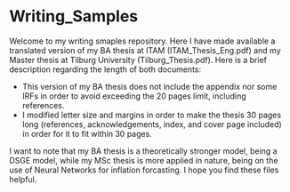 # Writing_Samples

Welcome to my writing smaples repository. Here I have made available a translated version of my BA thesis at ITAM (ITAM_Thesis_Eng.pdf) and my Master thesis at Tilburg University (Tilburg_Thesis.pdf). Here is a brief description regarding the length of both documents:
* This version of my BA thesis does not include the appendix nor some IRFs in order to avoid exceeding the 20 pages limit, including references.
* I modified letter size and margins in order to make the thesis 30 pages long (references, acknowledgements, index, and cover page included) in order for it to fit within 30 pages.

I want to note that my BA thesis is a theoretically stronger model, being a DSGE model, while my MSc thesis is more applied in nature, being on the use of Neural Networks for inflation forcasting. I hope you find these files helpful.
